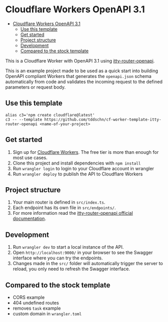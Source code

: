 # Cloudflare Workers OpenAPI 3.1

- [Cloudflare Workers OpenAPI 3.1](#cloudflare-workers-openapi-31)
  - [Use this template](#use-this-template)
  - [Get started](#get-started)
  - [Project structure](#project-structure)
  - [Development](#development)
  - [Compared to the stock template](#compared-to-the-stock-template)


This is a Cloudflare Worker with OpenAPI 3.1 using [itty-router-openapi](https://github.com/cloudflare/itty-router-openapi).

This is an example project made to be used as a quick start into building OpenAPI compliant Workers that generates the
`openapi.json` schema automatically from code and validates the incoming request to the defined parameters or request body.

## Use this template

```
alias c3='npm create cloudflare@latest'
c3 -- --template https://github.com/tddschn/cf-worker-template-itty-router-openapi <name-of-your-project>
```

## Get started

1. Sign up for [Cloudflare Workers](https://workers.dev). The free tier is more than enough for most use cases.
2. Clone this project and install dependencies with `npm install`
3. Run `wrangler login` to login to your Cloudflare account in wrangler
4. Run `wrangler deploy` to publish the API to Cloudflare Workers

## Project structure

1. Your main router is defined in `src/index.ts`.
2. Each endpoint has its own file in `src/endpoints/`.
3. For more information read the [itty-router-openapi official documentation](https://cloudflare.github.io/itty-router-openapi/).

## Development

1. Run `wrangler dev` to start a local instance of the API.
2. Open `http://localhost:9000/` in your browser to see the Swagger interface where you can try the endpoints.
3. Changes made in the `src/` folder will automatically trigger the server to reload, you only need to refresh the Swagger interface.

## Compared to the stock template

- CORS example
- 404 undefined routes
- removes `task` example
- custom domain in `wrangler.toml`
